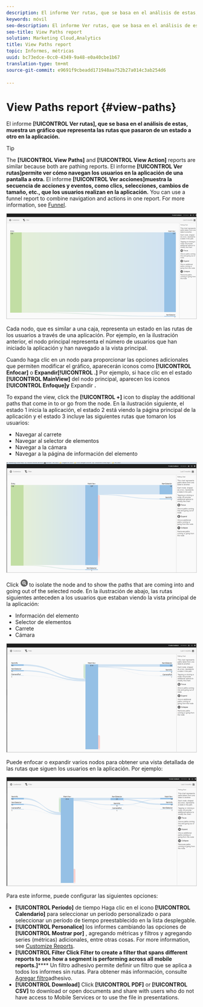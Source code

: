 ```yaml
---
description: El informe Ver rutas, que se basa en el análisis de estas, muestra un gráfico que representa las rutas que pasaron de un estado a otro en la aplicación.
keywords: móvil
seo-description: El informe Ver rutas, que se basa en el análisis de estas, muestra un gráfico que representa las rutas que pasaron de un estado a otro en la aplicación.
seo-title: View Paths report
solution: Marketing Cloud,Analytics
title: View Paths report
topic: Informes, métricas
uuid: bc73edce-0cc0-4349-9a48-e0a40cbe1b67
translation-type: tm+mt
source-git-commit: e9691f9cbeadd171948aa752b27a014c3ab254d6

---
```



# View Paths report {#view-paths}

El informe **[!UICONTROL Ver rutas], que se basa en el análisis de estas, muestra un gráfico que representa las rutas que pasaron de un estado a otro en la aplicación.**

>[!TIP]
>
>The **[!UICONTROL View Paths]** and **[!UICONTROL View Action]** reports are similar because both are pathing reports. El informe **[!UICONTROL Ver rutas]permite ver cómo navegan los usuarios en la aplicación de una pantalla a otra.** El informe **[!UICONTROL Ver acciones]muestra la secuencia de acciones y eventos, como clics, selecciones, cambios de tamaño, etc., que los usuarios realizan en la aplicación.** You can use a funnel report to combine navigation and actions in one report. For more information, see [Funnel](/help/using/usage/reports-funnel.md).

![ver rutas](assets/view_paths.png)

Cada nodo, que es similar a una caja, representa un estado en las rutas de los usuarios a través de una aplicación. Por ejemplo, en la ilustración anterior, el nodo principal representa el número de usuarios que han iniciado la aplicación y han navegado a la vista principal.

Cuando haga clic en un nodo para proporcionar las opciones adicionales que permiten modificar el gráfico, aparecerán iconos como **[!UICONTROL Enfocar]** o **Expandir[!UICONTROL .]** Por ejemplo, si hace clic en el estado **[!UICONTROL MainView]** del nodo principal, aparecen los iconos **[!UICONTROL Enfoque]y** Expandir **.**

To expand the view, click the **[!UICONTROL +]** icon to display the additional paths that come in to or go from the node. En la ilustración siguiente, el estado 1 inicia la aplicación, el estado 2 está viendo la página principal de la aplicación y el estado 3 incluye las siguientes rutas que tomaron los usuarios:

* Navegar al carrete
* Navegar al selector de elementos
* Navegar a la cámara
* Navegar a la página de información del elemento

![](assets/view_paths_expand.png)

Click ![focus icon](assets/icon_focus.png) to isolate the node and to show the paths that are coming into and going out of the selected node. En la ilustración de abajo, las rutas siguientes anteceden a los usuarios que estaban viendo la vista principal de la aplicación:

* Información del elemento
* Selector de elementos
* Carrete
* Cámara

![ver el enfoque de la ruta](assets/view_paths_focus.png)

Puede enfocar o expandir varios nodos para obtener una vista detallada de las rutas que siguen los usuarios en la aplicación. Por ejemplo:

![view path multi](assets/view_paths_mult.png)

Para este informe, puede configurar las siguientes opciones:

* **[!UICONTROL Período]** de tiempo Haga clic en el icono **[!UICONTROL Calendario]** para seleccionar un período personalizado o para seleccionar un período de tiempo preestablecido en la lista desplegable.
* **[!UICONTROL Personalice]** los informes cambiando las opciones de **[!UICONTROL Mostrar por]** , agregando métricas y filtros y agregando series (métricas) adicionales, entre otras cosas. For more information, see [Customize Reports](/help/using/usage/reports-customize/reports-customize.md).
* **[!UICONTROL Filter
Click Filter to create a filter that spans different reports to see how a segment is performing across all mobile reports.]****** Un filtro adhesivo permite definir un filtro que se aplica a todos los informes sin rutas. Para obtener más información, consulte [Agregar filtro](/help/using/usage/reports-customize/t-sticky-filter.md)adhesivo.
* **[!UICONTROL Download]**
Click **[!UICONTROL PDF]** or **[!UICONTROL CSV]** to download or open documents and share with users who do not have access to Mobile Services or to use the file in presentations.